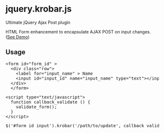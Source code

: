 jquery.krobar.js
================
Ultimate jQuery Ajax Post plugin

HTML Form enhancement to encapsulate AJAX POST on input changes. ([See Demo](http://roberjo.github.com/jQuery-Krobar/))

## Usage

<pre>&lt;form id="form_id" >
  &lt;div class="row">
    &lt;label for="input_name" > Name </label>
    &lt;input id="input_id" name="input_name" type="text">&lt;/input>
  &lt;/div>
  &lt;/form>
</pre>

<pre>&lt;script type="text/javascript">
  function callback_validate () {
    validate_form();
  }
&lt;/script>
</pre>

<pre>$('#form_id input').krobar('/path/to/update', callback_validate);</pre>
